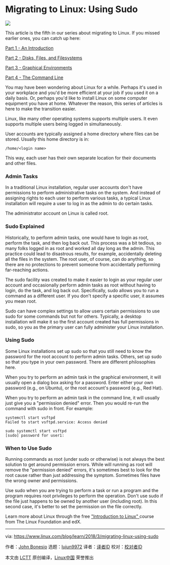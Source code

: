 Migrating to Linux: Using Sudo
======

![](https://www.linux.com/sites/lcom/files/styles/rendered_file/public/ray-hennessy-233438-unsplash.jpg?itok=d4l7QUtF)

This article is the fifth in our series about migrating to Linux. If you missed earlier ones, you can catch up here:

[Part 1 - An Introduction][1]

[Part 2 - Disks, Files, and Filesystems][2]

[Part 3 - Graphical Environments][3]

[Part 4 - The Command Line][4]

You may have been wondering about Linux for a while. Perhaps it's used in your workplace and you'd be more efficient at your job if you used it on a daily basis. Or, perhaps you'd like to install Linux on some computer equipment you have at home. Whatever the reason, this series of articles is here to make the transition easier.

Linux, like many other operating systems supports multiple users. It even supports multiple users being logged in simultaneously.

User accounts are typically assigned a home directory where files can be stored. Usually this home directory is in:
```
/home/<login name>

```

This way, each user has their own separate location for their documents and other files.

### Admin Tasks

In a traditional Linux installation, regular user accounts don't have permissions to perform administrative tasks on the system. And instead of assigning rights to each user to perform various tasks, a typical Linux installation will require a user to log in as the admin to do certain tasks.

The administrator account on Linux is called root.

### Sudo Explained

Historically, to perform admin tasks, one would have to login as root, perform the task, and then log back out. This process was a bit tedious, so many folks logged in as root and worked all day long as the admin. This practice could lead to disastrous results, for example, accidentally deleting all the files in the system. The root user, of course, can do anything, so there are no protections to prevent someone from accidentally performing far-reaching actions.

The sudo facility was created to make it easier to login as your regular user account and occasionally perform admin tasks as root without having to login, do the task, and log back out. Specifically, sudo allows you to run a command as a different user. If you don't specify a specific user, it assumes you mean root.

Sudo can have complex settings to allow users certain permissions to use sudo for some commands but not for others. Typically, a desktop installation will make it so the first account created has full permissions in sudo, so you as the primary user can fully administer your Linux installation.

### Using Sudo

Some Linux installations set up sudo so that you still need to know the password for the root account to perform admin tasks. Others, set up sudo so that you type in your own password. There are different philosophies here.

When you try to perform an admin task in the graphical environment, it will usually open a dialog box asking for a password. Enter either your own password (e.g., on Ubuntu), or the root account's password (e.g., Red Hat).

When you try to perform an admin task in the command line, it will usually just give you a "permission denied" error. Then you would re-run the command with sudo in front. For example:
```
systemctl start vsftpd
Failed to start vsftpd.service: Access denied

sudo systemctl start vsftpd
[sudo] password for user1:

```

### When to Use Sudo

Running commands as root (under sudo or otherwise) is not always the best solution to get around permission errors. While will running as root will remove the "permission denied" errors, it's sometimes best to look for the root cause rather than just addressing the symptom. Sometimes files have the wrong owner and permissions.

Use sudo when you are trying to perform a task or run a program and the program requires root privileges to perform the operation. Don't use sudo if the file just happens to be owned by another user (including root). In this second case, it's better to set the permission on the file correctly.

Learn more about Linux through the free ["Introduction to Linux" ][5]course from The Linux Foundation and edX.

--------------------------------------------------------------------------------

via: https://www.linux.com/blog/learn/2018/3/migrating-linux-using-sudo

作者：[John Bonesio][a]
选题：[lujun9972](https://github.com/lujun9972)
译者：[译者ID](https://github.com/译者ID)
校对：[校对者ID](https://github.com/校对者ID)

本文由 [LCTT](https://github.com/LCTT/TranslateProject) 原创编译，[Linux中国](https://linux.cn/) 荣誉推出

[a]:https://www.linux.com/users/johnbonesio
[1]:https://www.linux.com/blog/learn/intro-to-linux/2017/10/migrating-linux-introduction
[2]:https://www.linux.com/blog/learn/intro-to-linux/2017/11/migrating-linux-disks-files-and-filesystems
[3]:https://www.linux.com/blog/learn/2017/12/migrating-linux-graphical-environments
[4]:https://www.linux.com/blog/learn/2018/1/migrating-linux-command-line
[5]:https://training.linuxfoundation.org/linux-courses/system-administration-training/introduction-to-linux
